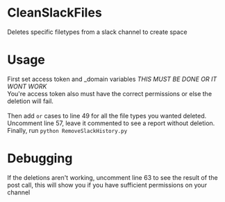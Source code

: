 # CleanSlackFiles
Deletes specific filetypes from a slack channel to create space

# Usage
First set access token and _domain variables *THIS MUST BE DONE OR IT WONT WORK* <br>
You're access token also must have the correct permissions or else the deletion will fail. <br> <br>
Then add `or` cases to line 49 for all the file types you wanted deleted. <br>
Uncomment line 57, leave it commented to see a report without deletion. <br>
Finally, run `python RemoveSlackHistory.py`

# Debugging
If the deletions aren't working, uncomment line 63 to see the result of the post call, this will show you if you have sufficient permissions on your channel
